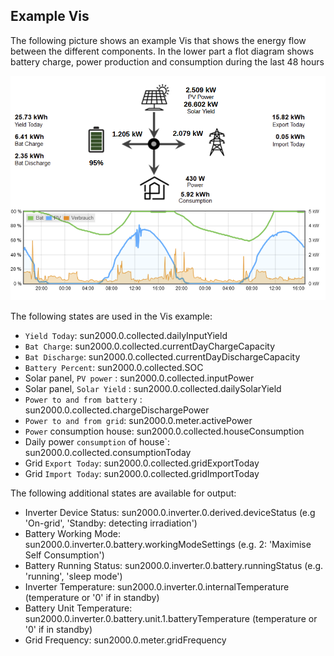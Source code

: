 ## Example Vis

The following picture shows an example Vis that shows the energy flow between the different components. In the lower part a flot diagram shows battery charge, power production and consumption during the last 48 hours

![Screenshot](./images/SunLuna2000Vis-v2.png)

The following states are used in the Vis example:

- `Yield Today`: sun2000.0.collected.dailyInputYield
- `Bat Charge`: sun2000.0.collected.currentDayChargeCapacity
- `Bat Discharge`: sun2000.0.collected.currentDayDischargeCapacity
- `Battery Percent`: sun2000.0.collected.SOC
- Solar panel, `PV power` : sun2000.0.collected.inputPower
- Solar panel, `Solar Yield` : sun2000.0.collected.dailySolarYield
- `Power to and from battery` : sun2000.0.collected.chargeDischargePower
- `Power to and from grid`: sun2000.0.meter.activePower
- `Power` consumption house: sun2000.0.collected.houseConsumption
- Daily power `consumption` of house`: sun2000.0.collected.consumptionToday
- Grid `Export Today`: sun2000.0.collected.gridExportToday
- Grid `Import Today`: sun2000.0.collected.gridImportToday

The following additional states are available for output: 

- Inverter Device Status: sun2000.0.inverter.0.derived.deviceStatus (e.g 'On-grid', 'Standby: detecting irradiation')
- Battery Working Mode: sun2000.0.inverter.0.battery.workingModeSettings (e.g. 2: 'Maximise Self Consumption')
- Battery Running Status: sun2000.0.inverter.0.battery.runningStatus (e.g. 'running', 'sleep mode')
- Inverter Temperature: sun2000.0.inverter.0.internalTemperature (temperature or '0' if in standby)
- Battery Unit Temperature: sun2000.0.inverter.0.battery.unit.1.batteryTemperature (temperature or '0' if in standby)
- Grid Frequency: sun2000.0.meter.gridFrequency 
